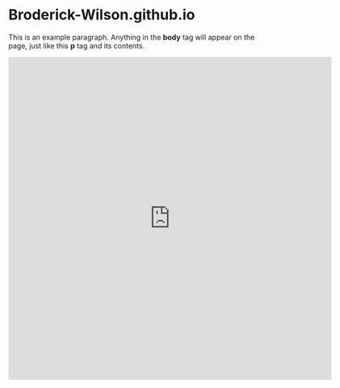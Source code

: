 # Broderick-Wilson.github.io


<!doctype html>
<html>
  <head>
    <title>This is the title of the webpage!</title>
  </head>
  <body>
    <p>This is an example paragraph. Anything in the <strong>body</strong> tag will appear on the page, just like this <strong>p</strong> tag and its contents.</p>
 <iframe src="https://collaborate.shapr3d.com/v/9yR1OszRTpNDMR-yel4Y2" title="Shapr3D Webviewer" width="640" height="640" frameborder="0" allow="web-share; xr-spatial-tracking" loading="lazy" scrolling="no" referrerpolicy="origin-when-cross-origin" allowfullscreen></iframe>
  </body>
</html>
